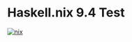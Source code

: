 # Haskell.nix 9.4 Test

[![nix](http://img.shields.io/github/actions/workflow/status/tbidne/hello/nix.yaml?branch=main&label=nix&logo=nixos&logoColor=85c5e7&labelColor=2f353c)](https://github.com/tbidne/shrun/actions/workflows/nix.yaml)